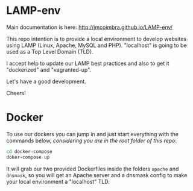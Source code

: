 # LAMP-env

Main documentation is here: http://jmcoimbra.github.io/LAMP-env/

This repo intention is to provide a local environment to develop websites using LAMP (Linux, Apache, MySQL and PHP). "localhost" is going to be used as a Top Level Domain (TLD).

I accept help to update our LAMP best practices and also to get it "dockerized" and "vagranted-up".

Let's have a good development.

Cheers!

# Docker

To use our dockers you can jump in and just start everything with the commands below, _considering you are in the root folder of this repo_:

```bash
cd docker-compose
doker-compose up
```

It will grab our two provided Dockerfiles inside the folders `apache` and `dnsmask`, so you will get an Apache server and a dnsmask config to make your local environment a "localhost" TLD.
